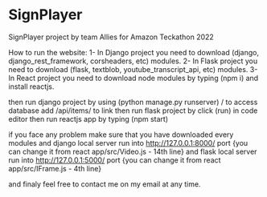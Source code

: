 # SignPlayer
SignPlayer project by team Allies for Amazon Teckathon 2022

How to run the website:
1- In Django project you need to download (django, django_rest_framework, corsheaders, etc) modules.
2- In Flask project you need to download (flask, textblob, youtube_transcript_api, etc) modules.
3- In React project you need to download node modules by typing (npm i) and install reactjs.

then run django project by using (python manage.py runserver) / to access database add /api/items/ to link
then run flask project by click (run) in code editor
then run reactjs app by typing (npm start)

if you face any problem make sure that you have downloaded every modules and django local server run into http://127.0.0.1:8000/ port {you can change
it from react app/src/Video.js - 14th line} and flask local server run into http://127.0.0.1:5000/ port {you can change
it from react app/src/IFrame.js - 4th line}

and finaly feel free to contact me on my email at any time.
